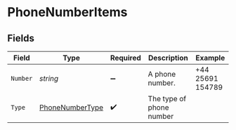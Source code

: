 # PhoneNumberItems


## Fields

| Field                                                         | Type                                                          | Required                                                      | Description                                                   | Example                                                       |
| ------------------------------------------------------------- | ------------------------------------------------------------- | ------------------------------------------------------------- | ------------------------------------------------------------- | ------------------------------------------------------------- |
| `Number`                                                      | *string*                                                      | :heavy_minus_sign:                                            | A phone number.                                               | +44 25691 154789                                              |
| `Type`                                                        | [PhoneNumberType](../../Models/Components/PhoneNumberType.md) | :heavy_check_mark:                                            | The type of phone number                                      |                                                               |
